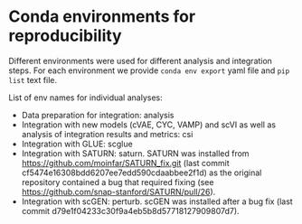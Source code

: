 # Conda environments for reproducibility

Different environments were used for different analysis and integration steps. For each environment we provide `conda env export` yaml file and `pip list` text file.


List of env names for individual analyses:
- Data preparation for integration: analysis
- Integration with new models (cVAE, CYC, VAMP) and scVI as well as analysis of integration results and metrics: csi
- Integration with GLUE: scglue
- Integration with SATURN: saturn. SATURN was installed from https://github.com/moinfar/SATURN_fix.git (last commit cf5474e16308bdd6207ee7edd590cdaabbee2f1d) as the original repository contained a bug that required fixing (see https://github.com/snap-stanford/SATURN/pull/26).
- Integration with scGEN: perturb. scGEN was installed after a bug fix (last commit d79e1f04233c30f9a4eb5b8d57718127909807d7).
